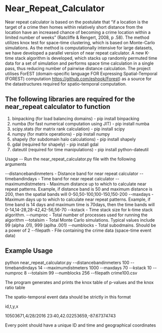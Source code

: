 # Near_Repeat_Calculator
Near repeat calculator is based on the postulate that “if a location is the target of a crime then homes within relatively short distance from the location have an increased chance of becoming a crime location within a limited number of weeks” (Ratcliffe & Rengert, 2008, p .58).
The method utilizes knox test for space-time clustering, which is based on Monte-Carlo simulations. As the method is computationally intensive for large datasets, we have developed a parallel version of near repeat calculator. A new K-time stack algorithm is developed, which stacks up randomly permuted time data for a set of simulation and performs space time calculation in a single pass, thus reducing number of pairwise distance calculation. The project utilises ForEST (domain-specific language FOR Expressing Spatial-Temporal (FOREST) computation https://github.com/eshook/Forest) as a source for the datastructures required for spatio-temporal computation. 

The following libraries are required for the near_repeat calculator to function
------------------------------------------------------------------------------------

1) binpacking (for load balancing domains) - pip install binpacking
2) numba (for fast numerical computation using JIT) - pip install numba
3) scipy.stats (for matrix rank calculation) - pip install scipy
4) numpy (for matrix operations) - pip install numpy
5) shapely (for subdomain halo calculations) - pip install shapely
6) gdal (required for shapely) - pip install gdal
7) dateutil (required for time manipulations) - pip install python-dateutil

Usage -- Run the near_repeat_calculator.py file with the following arguments

--distancebandinmeters       -   Distance band for near repeat calculator
--timebandindays             -   Time band for near repeat calculator
--maximumdistmeters          -   Maximum distance up to which to calculate near repeat patterns. Example, if distance band is 50 and maximum distance is 200, then the spatial bands will 0-50,50-100,100-150,150-200
--maxdays                    -   Maximum days up to which to calculate near repeat patterns. Example, if time band is 14 days and maximum time is 70days, then the time bands will 0-14,14-28,28-42,42-56,56-70
--kstack                     -   Time stack size for k-time stack algorithm. 
--numproc                    -   Total number of processes used for running the algorithm
--totalsim                   -   Total Monte Carlo simulations. Typical values include 99 (alpha .01), 999 (aplha .001)
--numblocks                  -   Total subodmains. Should be a power of 2
--filepath                   -   File containing the crime data (space-time event data)

Example Usage
---------------------
python near_repeat_calculator.py --distancebandinmeters 100 --timebandindays 14 --maximumdistmeters 1000 --maxdays 70 --kstack 10 --numproc 8 --totalsim 99 --numblocks 256 --filepath crime100.csv

The program generates and prints the knox table of p-values and the knox ratio table

The spatio-temporal event data should be strictly in this format

id,t,y,x

10503671,4/28/2016 23:40,42.02253659,-87.67374743

Every point should have a unique ID and time and geographical coordinates


